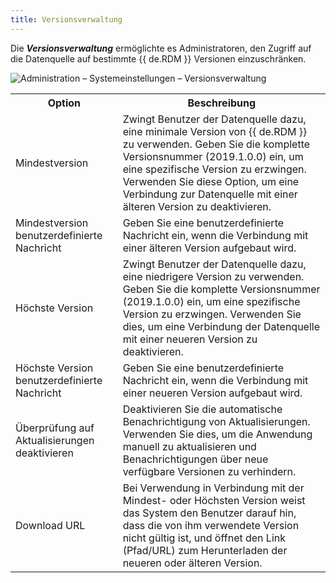 ```yaml
---
title: Versionsverwaltung
---
```

Die ***Versionsverwaltung*** ermöglichte es Administratoren, den Zugriff auf die Datenquelle auf bestimmte {{ de.RDM }} Versionen einzuschränken. 

![Administration – Systemeinstellungen – Versionsverwaltung](https://webdevolutions.azureedge.net/docs/de/server/ServerOp8078.png)

<table>
	<tr>
		<th>
Option 
		</th>
		<th>
Beschreibung 
		</th>
	</tr>
	<tr>
		<td>
Mindestversion 
		</td>
		<td>
Zwingt Benutzer der Datenquelle dazu, eine minimale Version von {{ de.RDM }} zu verwenden. Geben Sie die komplette Versionsnummer (2019.1.0.0) ein, um eine spezifische Version zu erzwingen. Verwenden Sie diese Option, um eine Verbindung zur Datenquelle mit einer älteren Version zu deaktivieren. 
		</td>
	</tr>
	<tr>
		<td>
Mindestversion benutzerdefinierte Nachricht 
		</td>
		<td>
Geben Sie eine benutzerdefinierte Nachricht ein, wenn die Verbindung mit einer älteren Version aufgebaut wird. 
		</td>
	</tr>
	<tr>
		<td>
Höchste Version 
		</td>
		<td>
Zwingt Benutzer der Datenquelle dazu, eine niedrigere Version zu verwenden. Geben Sie die komplette Versionsnummer (2019.1.0.0) ein, um eine spezifische Version zu erzwingen. Verwenden Sie dies, um eine Verbindung der Datenquelle mit einer neueren Version zu deaktivieren. 
		</td>
	</tr>
	<tr>
		<td>
Höchste Version benutzerdefinierte Nachricht 
		</td>
		<td>
Geben Sie eine benutzerdefinierte Nachricht ein, wenn die Verbindung mit einer neueren Version aufgebaut wird.
		</td>
	</tr>
	<tr>
		<td>
Überprüfung auf Aktualisierungen deaktivieren  
		</td>
		<td>
Deaktivieren Sie die automatische Benachrichtigung von Aktualisierungen. Verwenden Sie dies, um die Anwendung manuell zu aktualisieren und Benachrichtigungen über neue verfügbare Versionen zu verhindern. 
		</td>
	</tr>
	<tr>
		<td>
Download URL 
		</td>
		<td>
Bei Verwendung in Verbindung mit der Mindest- oder Höchsten Version weist das System den Benutzer darauf hin, dass die von ihm verwendete Version nicht gültig ist, und öffnet den Link (Pfad/URL) zum Herunterladen der neueren oder älteren Version. 
		</td>
	</tr>
</table>
